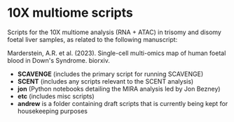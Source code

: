 # 10X multiome scripts

Scripts for the 10X multiome analysis (RNA + ATAC) in trisomy and disomy foetal liver samples, as related to the following manuscript:

Marderstein, A.R. et al. (2023). Single-cell multi-omics map of human foetal blood in Down's Syndrome. biorxiv.

- **SCAVENGE** (includes the primary script for running SCAVENGE)
- **SCENT** (includes any scripts relevant to the SCENT analysis)
- **jon** (Python notebooks detailing the MIRA analysis led by Jon Bezney)
- **etc** (includes misc scripts)
- **andrew** is a folder containing draft scripts that is currently being kept for housekeeping purposes